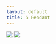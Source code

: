 ```yaml
---
layout: default
title: S Pendant
---
```


<img src="{{ site.baseurl }}\pics\2019-May S Pendant\IMG_1328.JPG" class="img-responsive" />

<img src="{{ site.baseurl }}\pics\2019-May S Pendant\IMG_1347.JPG" class="img-responsive" />
